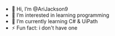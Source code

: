- 👋 Hi, I’m @AriJackson9
- 👀 I’m interested in learning programming
- 🌱 I’m currently learning C# & UiPath
- ⚡ Fun fact: i don't have one
<!---
AriJackson9/AriJackson9 is a ✨ special ✨ repository because its `README.md` (this file) appears on your GitHub profile.
You can click the Preview link to take a look at your changes.
--->

